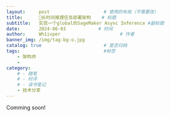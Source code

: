 ```yaml
---
layout:     post                    # 使用的布局（不需要改）
title:      🚀长时间推理任务部署架构	# 标题 
subtitle:   实现一个global的SageMaker Async Inference #副标题
date:       2024-06-03            # 时间
author:     Wh1isper                      # 作者
banner_img: /img/tag-bg-o.jpg
catalog: true                       # 是否归档
tags:                               #标签
    - 架构师
    - 
category:
    # - 随笔
    # - 时评
    # - 读书笔记
    - 技术分享
---
```



Comming soon!